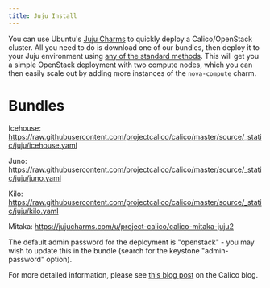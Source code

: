 ```yaml
---
title: Juju Install
---
```


You can use Ubuntu's [Juju Charms](https://jujucharms.com/) to quickly deploy a
Calico/OpenStack cluster.  All you need to do is download one of our bundles,
then deploy it to your Juju environment using [any of the standard
methods](https://jujucharms.com/1.20/charms-bundles). This will get you a
simple OpenStack deployment with two compute nodes, which you can then easily
scale out by adding more instances of the `nova-compute` charm.

Bundles
=======

Icehouse:
<https://raw.githubusercontent.com/projectcalico/calico/master/source/_static/juju/icehouse.yaml>

Juno:
<https://raw.githubusercontent.com/projectcalico/calico/master/source/_static/juju/juno.yaml>

Kilo:
<https://raw.githubusercontent.com/projectcalico/calico/master/source/_static/juju/kilo.yaml>

Mitaka:
<https://jujucharms.com/u/project-calico/calico-mitaka-juju2>

The default admin password for the deployment is "openstack" - you may
wish to update this in the bundle (search for the keystone
"admin-password" option).

For more detailed information, please see [this blog
post](http://www.projectcalico.org/exploring-juju/) on the Calico blog.
